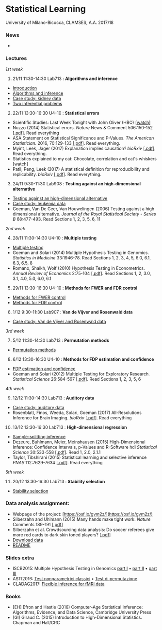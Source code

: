 # Statistical Learning 

University of Milano-Bicocca, CLAMSES, A.A. 2017/18

### News

* 

### Lectures

*1st week*

1. 21/11 11:30-14:30 Lab713 : **Algorithms and inference**

  + [Introduction](https://github.com/aldosolari/SL/blob/master/lectures/0_intro.pdf)
  + [Algorithms and inference](https://github.com/aldosolari/SL/blob/master/lectures/1_ai.pdf)
  + [Case study: kidney data](https://github.com/aldosolari/SL/blob/master/lectures/5_kidney.pdf)
  + [Two inferential problems](https://github.com/aldosolari/SL/blob/master/lectures/2_twoip.pdf)


2. 22/11 13:30-16:30 U4-10 : **Statistical errors**

  + Scientific Studies: Last Week Tonight with John Oliver (HBO) [[watch]](https://www.youtube.com/watch?v=0Rnq1NpHdmw)
  + Nuzzo (2014) Statistical errors. *Nature* News & Comment 506:150-152 [[.pdf]](http://folk.ntnu.no/slyderse/Nuzzo%20and%20Editorial%20-%20p-values.pdf). Read everything
  + ASA Statement on Statistical Significance and P-Values. *The American Statistician*. 2016, 70:129-133
  [[.pdf]](https://socialsciences.mcmaster.ca/jfox/Courses/soc6z3/AmStatAssn-p-values.pdf). Read everything.
  + Myint, Leek, Jager (2017) Explanation implies causation? *bioRxiv* [[.pdf]](https://www.biorxiv.org/content/biorxiv/early/2017/11/13/218784.full.pdf). Read everything.
  + Statistics explained to my cat: Chocolate, correlation and cat's whiskers [[watch]](https://www.youtube.com/watch?v=ZeCr3Jgh8r0&t=12s)
  + Patil, Peng, Leek (2017) A statistical definition for reproducibility and replicability. *bioRxiv* [[.pdf]](https://www.biorxiv.org/content/early/2016/07/29/066803.full.pdf). Read everything.
  

3. 24/11 9:30-11:30 Lab908 : **Testing against an high-dimensional alternative**

  + [Testing against an high-dimensional alternative](https://github.com/aldosolari/SL/blob/master/lectures/4_tahda.pdf)
  + [Case study: leukemia data](https://github.com/aldosolari/SL/blob/master/lectures/3_leukemia.pdf)
  + Goeman, Van De Geer, Van Houwelingen (2006) Testing against a high dimensional alternative. *Journal of the Royal Statistical Society - Series B* 68:477-493. Read Sections 1, 2, 3, 5, 6, 11
    
*2nd week*

4. 28/11 11:30-14:30 U4-10 : **Multiple testing**

  + [Multiple testing](https://github.com/aldosolari/SL/blob/master/lectures/6_mt.pdf)
  + Goeman and Solari (2014) Multiple Hypothesis Testing in Genomics. *Statistics in Medicine* 33:1946-78. Read Sections 1, 2, 3, 4, 5, 6.0, 6.1, 6.3, 6.5, 8
  + Romano, Shaikh, Wolf (2010) Hypothesis Testing in Econometrics. *Annual Review of Economics* 2:75-104 [[.pdf]](http://www.econ.uzh.ch/dam/jcr:ffffffff-935a-b0d6-0000-00002a046dec/are_2010.pdf). Read Sections 1, 2, 3.0, 3.1, 4.0, 5.0, 6.0, 6.1

5. 29/11 13:30-16:30 U4-10 : **Methods for FWER and FDR control**

  + [Methods for FWER control](https://github.com/aldosolari/SL/blob/master/lectures/7_FWER.pdf)
  + [Methods for FDR control](https://github.com/aldosolari/SL/blob/master/lectures/8_FDR.pdf)

6. 1/12 9:30-11:30 Lab907 : **Van de Vijver and Rosenwald data**

  + [Case study: Van de Vijver and Rosenwald data](https://github.com/aldosolari/SL/blob/master/lectures/9_VandeVijver.pdf)

*3rd week*

7. 5/12 11:30-14:30 Lab713 : **Permutation methods**

  + [Permutation methods](https://github.com/aldosolari/SL/blob/master/lectures/10_perm.pdf)

8. 6/12 13:30-16:30 U4-10 : **Methods for FDP estimation and confidence**

  + [FDP estimation and confidence](https://github.com/aldosolari/SL/blob/master/lectures/11_fdp.pdf)
  + Goeman and Solari (2012) Multiple Testing for Exploratory Research. *Statistical Science* 26:584-597 [[.pdf]](https://projecteuclid.org/download/pdfview_1/euclid.ss/1330437937). Read Sections 1, 2, 3, 5, 6
    
*4th week*

9. 12/12 11:30-14:30 Lab713 : **Auditory data**
  + [Case study: auditory data](https://github.com/aldosolari/SL/blob/master/lectures/12_fMRI.pdf)
  + Rosenblatt, Finos, Weeda, Solari, Goeman (2017) All-Resolutions Inference for Brain Imaging. *bioRxiv* [[.pdf]](https://www.biorxiv.org/content/biorxiv/early/2017/11/28/226126.full.pdf). Read everything
    
10. 13/12 13:30-16:30 Lab713 : **High-dimensional regression**
  +  [Sample-splitting inference](https://github.com/aldosolari/SL/blob/master/lectures/13_hdi.pdf)
  + Dezeure, Buhlmann, Meier, Meinshausen (2015) High-Dimensional Inference: Confidence
Intervals, p-Values and R-Software hdi  *Statistical Science* 30:533-558 [[.pdf]](https://arxiv.org/pdf/1408.4026.pdf). Read 1, 2.0, 2.1.1
  + Taylor, Tibshirani (2015) Statistical learning and selective inference *PNAS* 112:7629-7634 [[.pdf]](http://www.pnas.org/content/112/25/7629.full.pdf). Read everything

*5th week*


11. 20/12 13:30-16:30 Lab713 : **Stability selection**
  +  [Stability selection](https://github.com/aldosolari/SL/blob/master/lectures/14_stability.pdf)
	
### Data analysis assignment:
  + Webpage of the project: [https://osf.io/gvm2z/](https://osf.io/gvm2z/)
  + Silberzahn and  Uhlmann (2015) Many hands make tight work. *Nature* Comments 189-191 [[.pdf]](http://www.socialjudgments.com/docs/Silberzahn_Uhlmann_2015.pdf)
  + Silberzahn et al. Crowdsourcing data analysis: Do soccer referees give more red cards to dark skin toned players? [[.pdf]](http://home.uchicago.edu/~npope/crowdsourcing_paper.pdf)
  + [Download data](https://osf.io/47tnc/)
  + [README](https://github.com/aldosolari/SL/tree/master/DAA)


### Slides extra
  +  ISCB2015: Multiple Hypothesis Testing in Genomics [part I](https://github.com/aldosolari/SL/blob/master/extra/ISCB2015partI.pdf) • [part II](https://github.com/aldosolari/SL/blob/master/extra/ISCB2015partI.pdf) • [part III](https://github.com/aldosolari/SL/blob/master/extra/ISCB2015partIII.pdf) 
  +  ASTI2016: [Test nonparametrici classici](https://github.com/aldosolari/SL/blob/master/extra/ASTI2016classic.pdf) • [Test di permutazione](https://github.com/aldosolari/SL/blob/master/extra/ASTI2016perm.pdf)  
  + CLADAG2017: [Flexible Inference for fMRI data](https://github.com/aldosolari/SL/blob/master/extra/CLADAG2017.pdf)

### Books
  + [EH] Efron and Hastie (2016) Computer-Age Statistical Inference: Algorithms, Evidence, and Data Science, Cambridge University Press
  + [GI] Giraud C. (2015) Introduction to High-Dimensional Statistics. Chapman and Hall/CRC
